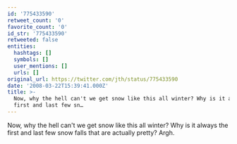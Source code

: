```yaml
---
id: '775433590'
retweet_count: '0'
favorite_count: '0'
id_str: '775433590'
retweeted: false
entities:
  hashtags: []
  symbols: []
  user_mentions: []
  urls: []
original_url: https://twitter.com/jth/status/775433590
date: '2008-03-22T15:39:41.000Z'
title: >-
  Now, why the hell can't we get snow like this all winter? Why is it always the
  first and last few sn…
---
```


Now, why the hell can't we get snow like this all winter? Why is it always the first and last few snow falls that are actually pretty? Argh.